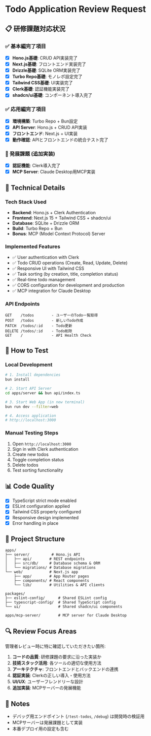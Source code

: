 # Todo Application Review Request

## 📋 研修課題対応状況

### ✅ 基本編完了項目
- [x] **Hono.js基礎**: CRUD API実装完了
- [x] **Next.js基礎**: フロントエンド実装完了  
- [x] **Drizzle基礎**: SQLite ORM実装完了
- [x] **Turbo Repo基礎**: モノレポ設定完了
- [x] **Tailwind CSS基礎**: UI実装完了
- [x] **Clerk基礎**: 認証機能実装完了
- [x] **shadcn/ui基礎**: コンポーネント導入完了

### ✅ 応用編完了項目
- [x] **環境構築**: Turbo Repo + Bun設定
- [x] **API Server**: Hono.js + CRUD API実装
- [x] **フロントエンド**: Next.js + UI実装
- [x] **動作確認**: APIとフロントエンドの統合テスト完了

### 🎯 発展課題 (追加実装)
- [x] **認証機能**: Clerk導入完了
- [x] **MCP Server**: Claude Desktop用MCP実装

## 🔧 Technical Details

### **Tech Stack Used**
- **Backend**: Hono.js + Clerk Authentication
- **Frontend**: Next.js 15 + Tailwind CSS + shadcn/ui
- **Database**: SQLite + Drizzle ORM
- **Build**: Turbo Repo + Bun
- **Bonus**: MCP (Model Context Protocol) Server

### **Implemented Features**
- ✅ User authentication with Clerk
- ✅ Todo CRUD operations (Create, Read, Update, Delete)
- ✅ Responsive UI with Tailwind CSS
- ✅ Task sorting (by creation, title, completion status)
- ✅ Real-time todo management
- ✅ CORS configuration for development and production
- ✅ MCP integration for Claude Desktop

### **API Endpoints**
```
GET    /todos        - ユーザーのTodo一覧取得
POST   /todos        - 新しいTodo作成
PATCH  /todos/:id    - Todo更新
DELETE /todos/:id    - Todo削除
GET    /             - API Health Check
```

## 🚀 How to Test

### **Local Development**
```bash
# 1. Install dependencies
bun install

# 2. Start API Server
cd apps/server && bun api/index.ts

# 3. Start Web App (in new terminal)
bun run dev --filter=web

# 4. Access application
# http://localhost:3000
```

### **Manual Testing Steps**
1. Open `http://localhost:3000`
2. Sign in with Clerk authentication
3. Create new todos
4. Toggle completion status
5. Delete todos
6. Test sorting functionality

## 📊 Code Quality
- [x] TypeScript strict mode enabled
- [x] ESLint configuration applied
- [x] Tailwind CSS properly configured
- [x] Responsive design implemented
- [x] Error handling in place

## 📁 Project Structure
```
apps/
├── server/          # Hono.js API
│   ├── api/        # REST endpoints
│   ├── src/db/     # Database schema & ORM
│   └── migrations/ # Database migrations
└── web/            # Next.js app
    ├── app/        # App Router pages
    ├── components/ # React components
    └── lib/        # Utilities & API clients

packages/
├── eslint-config/      # Shared ESLint config
├── typescript-config/  # Shared TypeScript config
└── ui/                 # Shared shadcn/ui components

apps/mcp-server/        # MCP server for Claude Desktop
```

## 🔍 Review Focus Areas

管理者レビュー時に特に確認していただきたい箇所:

1. **コードの品質**: 研修課題の要求に沿った実装か
2. **技術スタック活用**: 各ツールの適切な使用方法
3. **アーキテクチャ**: フロントエンドとバックエンドの連携
4. **認証実装**: Clerkの正しい導入・使用方法
5. **UI/UX**: ユーザーフレンドリーな設計
6. **追加実装**: MCPサーバーの発展機能

## 📝 Notes
- デバッグ用エンドポイント (`/test-todos`, `/debug`) は開発時の検証用
- MCPサーバーは発展課題として実装
- 本番デプロイ用の設定も含む
